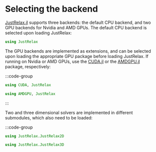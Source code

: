 # Selecting the backend

[JustRelax.jl](https://github.com/PTsolvers/JustRelax.jl) supports three backends: the default CPU backend, and two GPU backends for Nvidia and AMD GPUs. The default CPU backend is selected upon loading JustRelax:

```julia
using JustRelax
```

The GPU backends are implemented as extensions, and can be selected upon loading the appropriate GPU package before loading JustRelax. If running on Nvidia or AMD GPUs, use the [CUDA.jl](https://github.com/JuliaGPU/CUDA.jl) or the [AMDGPU.jl](https://github.com/JuliaGPU/AMDGPU.jl) package, respectively:

:::code-group

```julia [Nvidia GPUs]
using CUDA, JustRelax
```

```julia [AMD GPUs]
using AMDGPU, JustRelax
```

:::

Two and three dimensional solvers are implemented in different submodules, which also need to be loaded:

:::code-group

```julia [2D module]
using JustRelax.JustRelax2D
```

```julia [3D module]
using JustRelax.JustRelax3D
```

